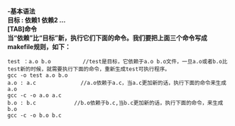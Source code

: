 
**-基本语法**  
**目标 : 依赖1 依赖2 ...**  
**[TAB]命令**  
**当“依赖”比“目标”新，执行它们下面的命令。我们要把上面三个命令写成makefile规则，如下：**  
```
test ：a.o b.o          //test是目标，它依赖于a.o b.o文件，一旦a.o或者b.o比test新的时候，就需要执行下面的命令，重新生成test可执行程序。  
gcc -o test a.o b.o  
a.o : a.c              //a.o依赖于a.c，当a.c更加新的话，执行下面的命令来生成a.o  
gcc -c -o a.o a.c  
b.o : b.c            //b.o依赖于b.c,当b.c更加新的话，执行下面的命令，来生成b.o  
gcc -c -o b.o b.c  
